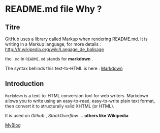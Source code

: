 README.md file Why ?  
=========


Titre
-----

GitHub uses a library called Markup when rendering README.md. It is writing in a Markup language, for more details : http://fr.wikipedia.org/wiki/Langage_de_balisage 

the `.md` in `README.md` stands for **markdown** .

The syntax behinds this text-to-HTML is here : [Markdown](http://daringfireball.net/projects/markdown/basics)

Introduction 
------------

`Markdown` is a text-to-HTML conversion tool for web writers. Markdown allows you to write using an easy-to-read, easy-to-write plain text format, then convert it to structurally valid XHTML (or HTML).

It is used on *Github* , *StackOverflow* ... __others like Wikipedia__ 


[MyBlog](http://aljilogy.blogspot.fr)


  

